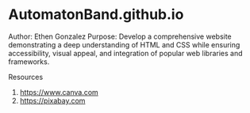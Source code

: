 # AutomatonBand.github.io
Author: Ethen Gonzalez
Purpose: Develop a comprehensive website demonstrating a deep understanding of HTML and CSS while ensuring accessibility, visual appeal, and integration of popular web libraries and frameworks.

Resources
1. https://www.canva.com
2. https://pixabay.com